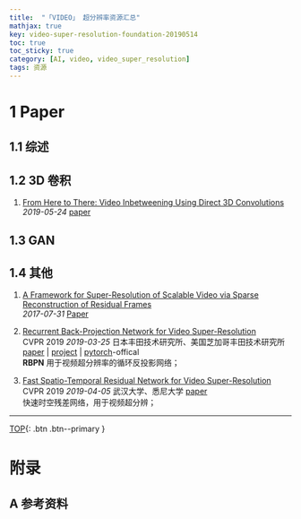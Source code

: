 ```yaml
---
title:  "「VIDEO」 超分辨率资源汇总"
mathjax: true
key: video-super-resolution-foundation-20190514
toc: true
toc_sticky: true
category: [AI, video, video_super_resolution]
tags: 资源
---
```


<span id='head'></span>  
<!--more-->

# 1 Paper  
## 1.1 综述  

## 1.2 3D 卷积
1. [From Here to There: Video Inbetweening Using Direct 3D Convolutions](http://cn.arxiv.org/abs/1905.10240)   
*2019-05-24* [paper](https://arxiv.org/abs/1905.10240)   

## 1.3 GAN

## 1.4 其他
1. [A Framework for Super-Resolution of Scalable Video via Sparse Reconstruction of Residual Frames](http://cn.arxiv.org/abs/1707.09926)   
*2017-07-31* [Paper](https://arxiv.org/abs/1707.09926)   

1. [Recurrent Back-Projection Network for Video Super-Resolution](http://cn.arxiv.org/abs/1903.10128)  
CVPR 2019 *2019-03-25* 日本丰田技术研究所、美国芝加哥丰田技术研究所 [paper](https://arxiv.org/abs/1903.10128) | [project](https://alterzero.github.io/projects/RBPN.html) | [pytorch](https://github.com/alterzero/RBPN-PyTorch)-offical      
<span id="RBPN">**RBPN**</span> 用于视频超分辨率的循环反投影网络；   

1. [Fast Spatio-Temporal Residual Network for Video Super-Resolution](http://cn.arxiv.org/abs/1904.02870)   
CVPR 2019 *2019-04-05* 武汉大学、悉尼大学 [paper](https://arxiv.org/abs/1904.02870)   
快速时空残差网络，用于视频超分辨；   


-------------------  
[TOP](#head){: .btn .btn--primary }



# 附录
## A 参考资料

